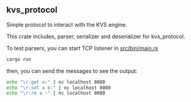 ## kvs_protocol

Simple protocol to interact with the KVS engine.

This crate includes, parser, serializer and deserializer for kvs_protocol.

To test parsers, you can start TCP listener in [src/bin/main.rs](./src/bin/main.rs)

```bash
cargo run
```

then, you can send the messages to see the output:

```bash
echo "\r:get a:" | nc localhost 8080
echo "\r:set a b:" | nc localhost 8080
echo "\r:rm a :" | nc localhost 8080
```
